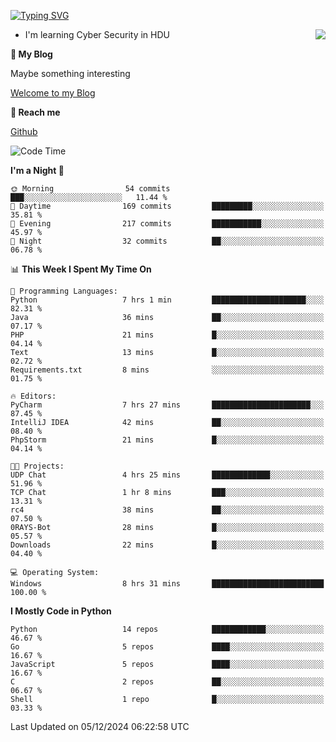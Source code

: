 [![Typing SVG](https://readme-typing-svg.herokuapp.com?font=Fira+Code&pause=1000&random=false&width=450&height=60&lines=Hello+%F0%9F%91%8B%F0%9F%8F%BB;I'm+JBNRZ)](https://git.io/typing-svg)

<a href="#">
  <img align="right" src="https://github-readme-stats.vercel.app/api?username=JBNRZ&show_icons=true&bg_color=15,f2f7fd,E0EAFC" />
</a>

- I'm learning Cyber Security in HDU

 **🌱 My Blog**

Maybe something interesting

[Welcome to my Blog](https://jbnrz.com.cn/)

 **💬 Reach me** 

[Github](https://github.com/JBNRZ)


<!--START_SECTION:waka-->
![Code Time](http://img.shields.io/badge/Code%20Time-769%20hrs%2028%20mins-blue)

**I'm a Night 🦉** 

```text
🌞 Morning                54 commits          ███░░░░░░░░░░░░░░░░░░░░░░   11.44 % 
🌆 Daytime                169 commits         █████████░░░░░░░░░░░░░░░░   35.81 % 
🌃 Evening                217 commits         ███████████░░░░░░░░░░░░░░   45.97 % 
🌙 Night                  32 commits          ██░░░░░░░░░░░░░░░░░░░░░░░   06.78 % 
```


📊 **This Week I Spent My Time On** 

```text
💬 Programming Languages: 
Python                   7 hrs 1 min         █████████████████████░░░░   82.31 % 
Java                     36 mins             ██░░░░░░░░░░░░░░░░░░░░░░░   07.17 % 
PHP                      21 mins             █░░░░░░░░░░░░░░░░░░░░░░░░   04.14 % 
Text                     13 mins             █░░░░░░░░░░░░░░░░░░░░░░░░   02.72 % 
Requirements.txt         8 mins              ░░░░░░░░░░░░░░░░░░░░░░░░░   01.75 % 

🔥 Editors: 
PyCharm                  7 hrs 27 mins       ██████████████████████░░░   87.45 % 
IntelliJ IDEA            42 mins             ██░░░░░░░░░░░░░░░░░░░░░░░   08.40 % 
PhpStorm                 21 mins             █░░░░░░░░░░░░░░░░░░░░░░░░   04.14 % 

🐱‍💻 Projects: 
UDP Chat                 4 hrs 25 mins       █████████████░░░░░░░░░░░░   51.96 % 
TCP Chat                 1 hr 8 mins         ███░░░░░░░░░░░░░░░░░░░░░░   13.31 % 
rc4                      38 mins             ██░░░░░░░░░░░░░░░░░░░░░░░   07.50 % 
0RAYS-Bot                28 mins             █░░░░░░░░░░░░░░░░░░░░░░░░   05.57 % 
Downloads                22 mins             █░░░░░░░░░░░░░░░░░░░░░░░░   04.40 % 

💻 Operating System: 
Windows                  8 hrs 31 mins       █████████████████████████   100.00 % 
```

**I Mostly Code in Python** 

```text
Python                   14 repos            ████████████░░░░░░░░░░░░░   46.67 % 
Go                       5 repos             ████░░░░░░░░░░░░░░░░░░░░░   16.67 % 
JavaScript               5 repos             ████░░░░░░░░░░░░░░░░░░░░░   16.67 % 
C                        2 repos             ██░░░░░░░░░░░░░░░░░░░░░░░   06.67 % 
Shell                    1 repo              █░░░░░░░░░░░░░░░░░░░░░░░░   03.33 % 
```




 Last Updated on 05/12/2024 06:22:58 UTC
<!--END_SECTION:waka-->
